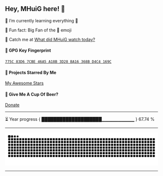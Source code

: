 <!--

Thank you if you like this profile README!

BUT, please DO NOT copy this and create your profile based on it.

You can use it as a reference, and copy a part of it, but DO NOT copy
all of this and create your profile based on it.

It is very common that you forget to change some information and leave
mine in your profile. 🤣🤣🤣

What's more, you can find other awesome profile READMEs at
https://github.com/abhisheknaiidu/awesome-github-profile-readme. There
could be a profile README that fits you better than this one.

Wish you a good-looking profile README!

                                   —— MHuiG (https://github.com/MHuiG)

-->

## Hey, MHuiG here! :wave:

<!-- <img align="right" width="50%" src="https://github-readme-stats-one-bice.vercel.app/api?username=mhuig&show_icons=true&include_all_commits=true&include_all_commits=true&role=OWNER,ORGANIZATION_MEMBER&title_color=fff&icon_color=79ff97&text_color=9f9f9f&bg_color=151515"> -->

🌱 I’m currently learning everything 🤣

🤣 Fun fact: Big Fan of the 🤣 emoji

🤗 Catch me at [What did MHuiG watch today?](https://t.me/+NtiT16IvYbA4MDA1)

#### :key: GPG Key Fingerprint

[`775C 83D6 7CBE 46A5 A18B 3D28 BA16 368B D4C4 169C`](https://keybase.io/mhuig/pgp_keys.asc)

#### :star2: Projects Starred By Me

[My Awesome Stars](AWESOME-STARS.md)

#### 🍻 Give Me A Cup Of Beer?

[Donate](Donate.md)

---

<!--START_SECTION:progressBar-->
⏳ Year progress { ████████████████████▁▁▁▁▁▁▁▁▁▁ } 67.74 %

<!--END_SECTION:progressBar-->

---

![github contribution grid snake animation](https://raw.githubusercontent.com/MHuiG/MHuiG/output/github-contribution-grid-snake.svg)

---

